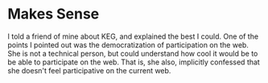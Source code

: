 # Makes Sense

I told a friend of mine about KEG, and explained the best I could. One
of the points I pointed out was the democratization of participation on
the web. She is not a technical person, but could understand how cool it
would be to be able to participate on the web. That is, she also,
implicitly confessed that she doesn't feel participative on the current
web.


